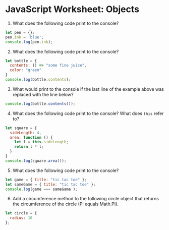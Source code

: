 # JavaScript Worksheet: Objects

1. What does the following code print to the console?
```javascript
let pen = {};
pen.ink = 'blue';
console.log(pen.ink);
```

2. What does the following code print to the console?
```javascript
let bottle = {
  contents: () => "some fine juice",
  color: "green"
}
console.log(bottle.contents);
```

3. What would print to the console if the last line of the example above was replaced with the line below?
```javascript
console.log(bottle.contents());
```

4. What does the following code print to the console? What does `this` refer to?
```javascript
let square = {
  sideLength: 4,
  area: function () {
    let l = this.sideLength;
    return l * l;
  }
}
console.log(square.area());
```

5. What does the following code print to the console?
```javascript
let game = { title: "tic tac toe" };
let sameGame = { title: "tic tac toe" };
console.log(game === sameGame );
```

6. Add a circumference method to the following circle object that returns the circumference of the circle (Pi equals Math.PI).
```javascript
let circle = {
  radius: 10
};
```
